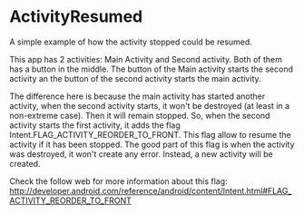 ActivityResumed
===============

A simple example of how the activity stopped could be resumed.

This app has 2 activities: Main Activity and Second activity. Both of them has a button in the middle. The button of the Main activity starts the second activity an the button of the second activity starts the main activity.

The difference here is because the main activity has started another activity, when the second activity starts, it won't be destroyed (at least in a non-extreme case). Then it will remain stopped. So, when the second activity starts the first activity, it adds the flag Intent.FLAG_ACTIVITY_REORDER_TO_FRONT. This flag allow to resume the activity if it has been stopped. The good part of this flag is when the activity was destroyed, it won't create any error. Instead, a new activity will be created.

Check the follow web for more information about this flag:
http://developer.android.com/reference/android/content/Intent.html#FLAG_ACTIVITY_REORDER_TO_FRONT
